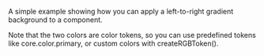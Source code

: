 
A simple example showing how you can apply a left-to-right gradient background to a component.

Note that the two colors are color tokens, so you can use predefined tokens like core.color.primary, or custom colors with createRGBToken().

